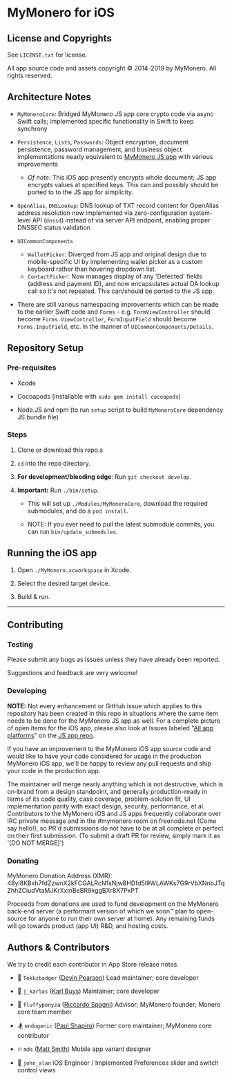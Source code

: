 # MyMonero for iOS

## License and Copyrights

See `LICENSE.txt` for license.

All app source code and assets copyright © 2014-2019 by MyMonero. All rights reserved.

## Architecture Notes

* `MyMoneroCore`: Bridged MyMonero JS app core crypto code via async Swift calls; implemented specific functionality in Swift to keep synchrony 

* `Persistence`, `Lists`, `Passwords`: Object encryption, document persistence, password management, and business object implementations nearly equivalent to [MyMonero JS app](https://github.com/mymonero/mymonero-app-js) with various improvements
	* *Of note:* This iOS app presently encrypts whole document; JS app encrypts values at specified keys. This can and possibly should be ported to to the JS app for simplicity.

* `OpenAlias`, `DNSLookup`: DNS lookup of TXT record content for OpenAlias address resolution now implemented via zero-configuration system-level API (`dnssd`) instead of via server API endpoint, enabling proper DNSSEC status validation

* `UICommonComponents`
	* `WalletPicker`: Diverged from JS app and original design due to mobile-specific UI by implementing wallet picker as a custom keyboard rather than hovering dropdown list.
	* `ContactPicker`: Now manages display of any 'Detected' fields (address and payment ID), and now encapsulates actual OA lookup call so it's not repeated. This can/should be ported to the JS app.

* There are still various namespacing improvements which can be made to the earlier Swift code and `Forms` - e.g. `FormViewController` should become `Forms.ViewController`, `FormInputField` should become `Forms.InputField`, etc. in the manner of `UICommonComponents/Details`.


## Repository Setup

### Pre-requisites

* Xcode

* Cocoapods (installable with `sudo gem install cocoapods`)

* Node.JS and npm (to run `setup` script to build `MyMoneroCore` dependency JS bundle file)

### Steps

1. Clone or download this repo.s

2. `cd` into the repo directory.

3. **For development/bleeding edge**: Run `git checkout develop`.

3. **Important:** Run `./bin/setup`. 
	* This will set up `./Modules/MyMoneroCore`, download the required submodules, and do a `pod install`.

	* NOTE: If you ever need to pull the latest submodule commits, you can run `bin/update_submodules`.

## Running the iOS app

1. Open `./MyMonero.xcworkspace` in Xcode.

2. Select the desired target device.

3. Build & run.



--------------

## Contributing

### Testing

Please submit any bugs as Issues unless they have already been reported.

Suggestions and feedback are very welcome!


### Developing

**NOTE:** Not every enhancement or GitHub issue which applies to this repository has been created in this repo in situations where the same item needs to be done for the MyMonero JS app as well. For a complete picture of open items for the iOS app, please also look at Issues labeled "[All app platforms](https://github.com/mymonero/mymonero-app-js/issues?q=is%3Aissue+is%3Aopen+label%3A%22all+app+platforms%22)" on the [JS app repo](https://github.com/mymonero/mymonero-app-js).

If you have an improvement to the MyMonero iOS app source code and would like to have your code considered for usage in the production MyMonero iOS app, we'll be happy to review any pull requests and ship your code in the production app. 

The maintainer will merge nearly anything which is not destructive, which is on-brand from a design standpoint, and generally production-ready in terms of its code quality, case coverage, problem-solution fit, UI implementation parity with exact design, security, performance, et al. Contributors to the MyMonero iOS and JS apps frequently collaborate over IRC private message and in the #mymonero room on freenode.net (Come say hello!), so PR'd submissions do not have to be at all complete or perfect on their first submission. (To submit a draft PR for review, simply mark it as '[DO NOT MERGE]')


### Donating

MyMonero Donation Address (XMR): 48yi8KBxh7fdZzwnX2kFCGALRcN1sNjwBHDfd5i9WLAWKs7G9rVbXNnbJTqZhhZCiudVtaMJKrXxmBeBR9kggBXr8X7PxPT

Proceeds from donations are used to fund development on the MyMonero back-end server (a performant version of which we soon™ plan to open-source for anyone to run their own server at home). Any remaining funds will go towards product (app UI) R&D, and hosting costs.


## Authors & Contributors

We try to credit each contributor in App Store release notes.

* 🍕 `Tekkzbadger` ([Devin Pearson](https://github.com/devinpearson)) Lead maintainer; core developer

* 💱 `j_karlos` ([Karl Buys](https://github.com/karlbuys)) Maintainer; core developer

* 🦄 `fluffyponyza` ([Riccardo Spagni](https://github.com/fluffypony)) Advisor; MyMonero founder; Monero core team member

* 🏂 `endogenic` ([Paul Shapiro](https://github.com/paulshapiro)) Former core maintainer; MyMonero core contributor

* 🔥 `mds` ([Matt Smith](http://mds.is)) Mobile app variant designer

* 👑 `john_alan` iOS Engineer / Implemented Preferences slider and switch control views 
